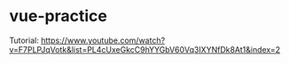 # vue-practice
 
Tutorial: https://www.youtube.com/watch?v=F7PLPJqVotk&list=PL4cUxeGkcC9hYYGbV60Vq3IXYNfDk8At1&index=2